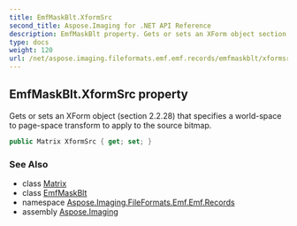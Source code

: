 ```yaml
---
title: EmfMaskBlt.XformSrc
second_title: Aspose.Imaging for .NET API Reference
description: EmfMaskBlt property. Gets or sets an XForm object section 2.2.28 that specifies a worldspace to pagespace transform to apply to the source bitmap
type: docs
weight: 120
url: /net/aspose.imaging.fileformats.emf.emf.records/emfmaskblt/xformsrc/
---
```

## EmfMaskBlt.XformSrc property

Gets or sets an XForm object (section 2.2.28) that specifies a world-space to page-space transform to apply to the source bitmap.

```csharp
public Matrix XformSrc { get; set; }
```

### See Also

* class [Matrix](../../../aspose.imaging/matrix/)
* class [EmfMaskBlt](../)
* namespace [Aspose.Imaging.FileFormats.Emf.Emf.Records](../../emfmaskblt/)
* assembly [Aspose.Imaging](../../../)


